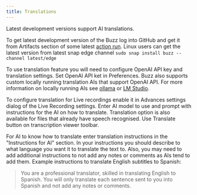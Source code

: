 ```yaml
---
title: Translations
---
```


Latest development versions support AI translations. 

To get latest development version of the Buzz log into GitHub and get it from Artifacts section of some latest [action run](https://github.com/chidiwilliams/buzz/actions).  Linux users can get the latest version from latest snap edge channel `sudo snap install buzz --channel latest/edge`

To use translation feature you will need to configure OpenAI API key and translation settings. Set OpenAI API ket in Preferences. Buzz also supports custom locally running translation AIs that support OpenAI API. For more information on locally running AIs see [ollama](https://ollama.com/blog/openai-compatibility) or [LM Studio](https://lmstudio.ai/). 

To configure translation for Live recordings enable it in Advances settings dialog of the Live Recording settings. Enter AI model to use and prompt with instructions for the AI on how to translate. Translation option is also available for files that already have speech recognised. Use Translate button on transcription viewer toolbar.

For AI to know how to translate enter translation instructions in the "Instructions for AI" section. In your instructions you should describe to what language you want it to translate the text to. Also, you may need to add additional instructions to not add any notes or comments as AIs tend to add them. Example instructions to translate English subtitles to Spanish:

> You are a professional translator, skilled in translating English to Spanish. You will only translate each sentence sent to you into Spanish and not add any notes or comments.
